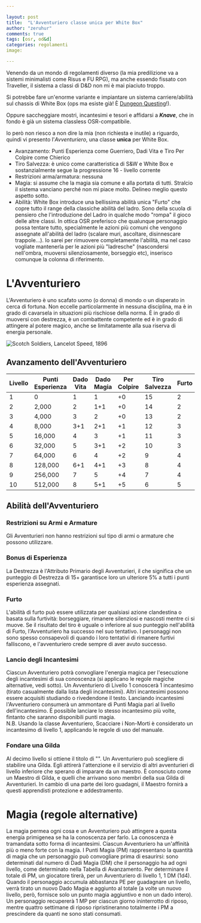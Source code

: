 ```yaml
---

layout: post
title:  "L'Avventuriero classe unica per White Box"
author: "zeruhur"
comments: true
tags: [osr, od&d]
categories: regolamenti
image:

---
```


Venendo da un mondo di regolamenti diverso (la mia predilizione va a sistemi minimalisti come Risus e FU RPG), ma anche essendo fissato con Traveller, il sistema a classi di D&D non mi è mai piaciuto troppo.

Si potrebbe fare un'enorme variante e impiantare un sistema carriere/abilità sul chassis di White Box (ops ma esiste già! È [Dungeon Questing](https://www.drivethrurpg.com/product/182010/Dungeon-Questing)!).

Oppure saccheggiare mostri, incantesimi e tesori e affidarsi a ***Knave***, che in fondo è già un sistema classless OSR-compatibile.

Io però non riesco a non dire la mia (non richiesta e inutile) a riguardo, quindi vi presento l'*Avventuriero*, una classe **unica** per White Box.

- Avanzamento: Punti Esperienza come Guerriero, Dadi Vita e Tiro Per Colpire come Chierico
- Tiro Salvezza: è unico come caratteristica di S&W e White Box e sostanzialmente segue la progressione 16 - livello corrente
- Restrizioni arma/armatura: nessuna
- Magia: si assume che la magia sia comune e alla portata di tutti. Stralcio il sistema vanciano perché non mi piace molto. Delineo meglio questo aspetto sotto.
- Abilità: White Box introduce una bellissima abilità unica "Furto" che copre tutto il range della classiche abilità del ladro. Sono della scuola di pensiero che l'introduzione del Ladro in qualche modo "rompa" il gioco delle altre classi. In ottica OSR preferisco che qualunque personaggio possa tentare tutto, specialmente le azioni più comuni che vengono assegnate all'abilità del ladro (scalare muri, ascoltare, disinnescare trappole...). Io sarei per rimuovere completamente l'abilità, ma nel caso vogliate mantenerla per le azioni più "ladresche" (nascondersi nell'ombra, muoversi silenziosamente, borseggio etc), inserisco comunque la colonna di riferimento.

# L'Avventuriero

L'Avventuriero è uno scafato uomo (o donna) di mondo o un disperato in cerca di fortuna. Non eccelle particolarmente in nessuna disciplina, ma è in grado di cavarsela in situazioni più rischiose della norma. È in grado di muoversi con destrezza, è un combattente competente ed è in grado di attingere al potere magico, anche se limitatamente alla sua riserva di energia personale.

![Scotch Soldiers, Lancelot Speed, 1896](https://www.oldbookillustrations.com/wp-content/high-res/1896/scotch-soldiers-1600.jpg)

## Avanzamento dell'Avventuriero

| Livello | Punti Esperienza | Dado Vita | Dado Magia | Per Colpire | Tiro Salvezza | Furto |
| ------- | ---------------- | --------- | ---------- | ----------- | ------------- | ----- |
| 1       | 0                | 1         | 1          | +0          | 15            | 2     |
| 2       | 2,000            | 2         | 1+1        | +0          | 14            | 2     |
| 3       | 4,000            | 3         | 2          | +0          | 13            | 2     |
| 4       | 8,000            | 3+1       | 2+1        | +1          | 12            | 3     |
| 5       | 16,000           | 4         | 3          | +1          | 11            | 3     |
| 6       | 32,000           | 5         | 3+1        | +2          | 10            | 3     |
| 7       | 64,000           | 6         | 4          | +2          | 9             | 4     |
| 8       | 128,000          | 6+1       | 4+1        | +3          | 8             | 4     |
| 9       | 256,000          | 7         | 5          | +4          | 7             | 4     |
| 10      | 512,000          | 8         | 5+1        | +5          | 6             | 5     |

## Abilità dell'Avventuriero

### Restrizioni su Armi e Armature

Gli Avventurieri non hanno restrizioni sul tipo di armi o armature che possono utilizzare.

### Bonus di Esperienza

La Destrezza è l'Attributo Primario degli Avventurieri, il che significa che un punteggio di Destrezza di 15+ garantisce loro un ulteriore 5% a tutti i punti esperienza assegnati.
### Furto

L'abilità di furto può essere utilizzata per qualsiasi azione clandestina o basata sulla furtività: borseggiare, rimanere silenziosi e nascosti mentre ci si muove. Se il risultato del tiro è uguale o inferiore al suo punteggio nell'abilità di Furto, l'Avventuriero ha successo nel suo tentativo. I personaggi non sono spesso consapevoli di quando i loro tentativi di rimanere furtivi falliscono, e l'avventuriero crede sempre di aver avuto successo.

### Lancio degli Incantesimi
Ciascun Avventuriero potrà convogliare l'energia magica per l'esecuzione degli incantesimi di sua conoscenza (si applicano le regole magiche alternative, vedi sotto). Un Avventuriero di Livello 1 conoscerà 1 incantesimo (tirato casualmente dalla lista degli incantesimi). Altri incantesimi possono essere acquisiti studiando o rivedendone il testo. Lanciando incantesimi l'Avventuriero consumerà un ammontare di Punti Magia pari al livello dell'incantesimo. È possibile lanciare lo stesso incantesimo più volte, fintanto che saranno disponibili punti magia.  
N.B. Usando la classe Avventuriero, Scacciare i Non-Morti è considerato un incantesimo di livello 1, applicando le regole di uso del manuale.

### Fondare una Gilda

Al decimo livello si ottiene il titolo di "". Un Avventuriero può scegliere di stabilire una Gilda. Egli attirerà l'attenzione e il servizio di altri avventurieri di livello inferiore che sperano di imparare da un maestro. È conosciuto come un Maestro di Gilda, e quelli che arrivano sono membri della sua Gilda di Avventurieri. In cambio di una parte dei loro guadagni, il Maestro fornirà a questi apprendisti protezione e addestramento.

# Magia (regole alternative)

La magia permea ogni cosa e un Avventuriero può attingere a questa energia primigenea se ha la conoscenza per farlo. La conoscenza è tramandata sotto forma di incantesimi. Ciascun Avventuriero ha un'affinità più o meno forte con la magia. I Punti Magia (PM) rappresentano la quantità di magia che un personaggio può convogliare prima di esaurirsi: sono determinati dal numero di Dadi Magia (DM) che il personaggio ha ad ogni livello, come determinato nella Tabella di Avanzamento. Per determinare il totale di PM, un giocatore tirerà, per un Avventuriero di livello 1, 1 DM (1d4). Quando il personaggio accumula abbastanza PE per guadagnare un livello, verrà tirato un nuovo Dado Magia e aggiunto al totale (a volte un nuovo livello, però, fornisce solo un punto magia aggiuntivo e non un dado intero).  
Un personaggio recupererà 1 MP per ciascun giorno ininterrotto di riposo, mentre quattro settimane di riposo ripristineranno totalmente i PM a prescindere da quanti ne sono stati consumati.
